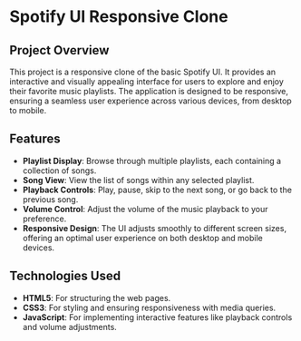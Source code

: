 # Spotify UI Responsive Clone

## Project Overview
This project is a responsive clone of the basic Spotify UI. It provides an interactive and visually appealing interface for users to explore and enjoy their favorite music playlists. The application is designed to be responsive, ensuring a seamless user experience across various devices, from desktop to mobile.

## Features
- **Playlist Display**: Browse through multiple playlists, each containing a collection of songs.
- **Song View**: View the list of songs within any selected playlist.
- **Playback Controls**: Play, pause, skip to the next song, or go back to the previous song.
- **Volume Control**: Adjust the volume of the music playback to your preference.
- **Responsive Design**: The UI adjusts smoothly to different screen sizes, offering an optimal user experience on both desktop and mobile devices.

## Technologies Used
- **HTML5**: For structuring the web pages.
- **CSS3**: For styling and ensuring responsiveness with media queries.
- **JavaScript**: For implementing interactive features like playback controls and volume adjustments.
